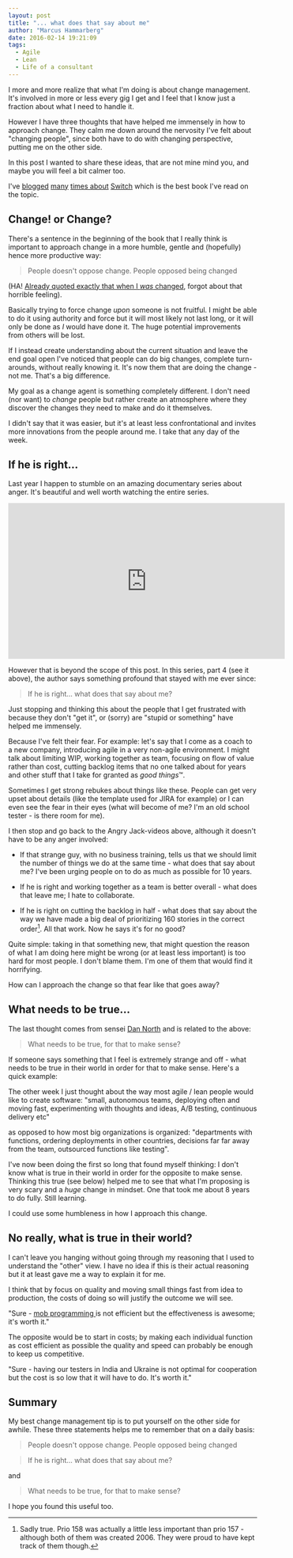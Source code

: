 ```yaml
---
layout: post
title: "... what does that say about me"
author: "Marcus Hammarberg"
date: 2016-02-14 19:21:09
tags:
  - Agile
  - Lean
  - Life of a consultant
---
```


I more and more realize that what I'm doing is about change management. It's involved in more or less every gig I get and I feel that I know just a fraction about what I need to handle it.

However I have three thoughts that have helped me immensely in how to approach change. They calm me down around the nervosity I've felt about "changing people", since both have to do with changing perspective, putting me on the other side.

In this post I wanted to share these ideas, that are not mine mind you, and maybe you will feel a bit calmer too.

<!-- excerpt-end -->

I've [blogged](https://www.marcusoft.net/2012/09/applying-switch-framework-to-meetings.html) [many](https://www.marcusoft.net/2012/09/applying-switch-framework-to-meetings_6992.html) [times about](https://www.marcusoft.net/2015/10/changes-reasons-or-the-opposite.html) [Switch](http://heathbrothers.com/books/switch/) which is the best book I've read on the topic.

## Change! or Change?

There's a sentence in the beginning of the book that I really think is important to approach change in a more humble, gentle and (hopefully) hence more productive way:

<blockquote>People doesn't oppose change. People opposed being changed</blockquote>

(HA! [Already quoted exactly that when I _was_ changed](https://www.marcusoft.net/2015/10/changes-reasons-or-the-opposite.html), forgot about that horrible feeling).

Basically trying to force change _upon_ someone is not fruitful. I might be able to do it using authority and force but it will most likely not last long, or it will only be done as _I_ would have done it. The huge potential improvements from others will be lost.

If I instead create understanding about the current situation and leave the end goal open I've noticed that people can do big changes, complete turn-arounds, without really knowing it. It's now them that are doing the change - not me. That's a big difference.

My goal as a change agent is something completely different. I don't need (nor want) to _change_ people but rather create an atmosphere where they discover the changes they need to make and do it themselves.

I didn't say that it was easier, but it's at least less confrontational and invites more innovations from the people around me. I take that any day of the week.

## If he is right...

Last year I happen to stumble on an amazing documentary series about anger. It's beautiful and well worth watching the entire series.

<iframe width="560" height="315" src="https://www.youtube.com/embed/c6TrKkkVEhs?list=PLJA_jUddXvY62dhVThbeegLPpvQlR4CjF" frameborder="0" allowfullscreen></iframe>

However that is beyond the scope of this post. In this series, part 4 (see it above), the author says something profound that stayed with me ever since:

<blockquote>If he is right... what does that say about me?</blockquote>

Just stopping and thinking this about the people that I get frustrated with because they don't "get it", or (sorry) are "stupid or something" have helped me immensely.

Because I've felt their fear. For example: let's say that I come as a coach to a new company, introducing agile in a very non-agile environment. I might talk about limiting WIP, working together as team, focusing on flow of value rather than cost, cutting backlog items that no one talked about for years and other stuff that I take for granted as _good things_&trade;.

Sometimes I get strong rebukes about things like these. People can get very upset about details (like the template used for JIRA for example) or I can even see the fear in their eyes (what will become of me? I'm an old school tester - is there room for me).

I then stop and go back to the Angry Jack-videos above, although it doesn't have to be any anger involved:

- If that strange guy, with no business training, tells us that we should limit the number of things we do at the same time - what does that say about me? I've been urging people on to do as much as possible for 10 years.

- If he is right and working together as a team is better overall - what does that leave me; I hate to collaborate.

- If he is right on cutting the backlog in half - what does that say about the way we have made a big deal of prioritizing 160 stories in the correct order[^1]. All that work. Now he says it's for no good?

Quite simple: taking in that something new, that might question the reason of what I am doing here might be wrong (or at least less important) is too hard for most people. I don't blame them. I'm one of them that would find it horrifying.

How can I approach the change so that fear like that goes away?

## What needs to be true...

The last thought comes from sensei [Dan North](http://dannorth.net/) and is related to the above:

<blockquote>What needs to be true, for that to make sense?</blockquote>

If someone says something that I feel is extremely strange and off - what needs to be true in their world in order for that to make sense. Here's a quick example:

The other week I just thought about the way most agile / lean people would like to create software: "small, autonomous teams, deploying often and moving fast, experimenting with thoughts and ideas, A/B testing, continuous delivery etc"

as opposed to how most big organizations is organized: "departments with functions, ordering deployments in other countries, decisions far far away from the team, outsourced functions like testing".

I've now been doing the first so long that found myself thinking: I don't know what is true in their world in order for the opposite to make sense. Thinking this true (see below) helped me to see that what I'm proposing is very scary and a _huge_ change in mindset. One that took me about 8 years to do fully. Still learning.

I could use some humbleness in how I approach this change.

## No really, what is true in their world?

I can't leave you hanging without going through my reasoning that I used to understand the "other" view. I have no idea if this is their actual reasoning but it at least gave me a way to explain it for me.

I think that by focus on quality and moving small things fast from idea to production, the costs of doing so will justify the outcome we will see.

"Sure - [mob programming ](http://codebetter.com/marcushammarberg/2013/08/06/mob-programming/)is not efficient but the effectiveness is awesome; it's worth it."

The opposite would be to start in costs; by making each individual function as cost efficient as possible the quality and speed can probably be enough to keep us competitive.

"Sure - having our testers in India and Ukraine is not optimal for cooperation but the cost is so low that it will have to do. It's worth it."

## Summary

My best change management tip is to put yourself on the other side for awhile. These three statements helps me to remember that on a daily basis:

<blockquote>People doesn't oppose change. People opposed being changed</blockquote>

<blockquote>If he is right... what does that say about me?</blockquote>

and

<blockquote>What needs to be true, for that to make sense?</blockquote>

I hope you found this useful too.

[^1]: Sadly true. Prio 158 was actually a little less important than prio 157 - although both of them was created 2006. They were proud to have kept track of them though.
